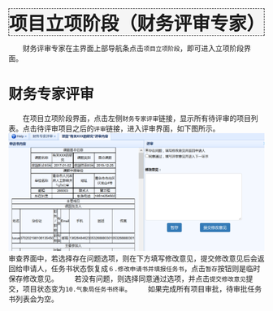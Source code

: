 <div style="text-align:center;border:1px dashed   #000; font-size:36px;font-weight:800;background-color:#F5F5F5">
 项目立项阶段（财务评审专家）
 </div>

　　财务评审专家在主界面上部导航条点击`项目立项阶段`，即可进入立项阶段界面。

# 财务专家评审
　　在项目立项阶段界面，点击左侧`财务专家评审`链接，显示所有待评审的项目列表。点击待评审项目之后的`评审`链接，进入评审界面，如下图所示。
![](assets/markdown-img-paste-20170803162608136.png)
　　审查界面中，若选择存在问题选项，则在下方填写修改意见，提交修改意见后会返回给申请人，任务书状态恢复成`６.修改申请书并填报任务书`，点击`暂存`按钮则是临时保存修改意见。
　　若没有问题，则选择同意通过选项，并点击`提交修改意见`提交，项目状态变为`10.气象局任务书终审`。
　　如果完成所有项目审批，待审批任务书列表会为空。
